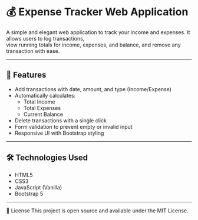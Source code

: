 # 💰 Expense Tracker Web Application

A simple and elegant web application to track your income and expenses. It allows users to log transactions,<br> view running totals for income, expenses, and balance, and remove any transaction with ease.

---

## 🚀 Features

- Add transactions with date, amount, and type (Income/Expense)
- Automatically calculates:
  - Total Income
  - Total Expenses
  - Current Balance
- Delete transactions with a single click
- Form validation to prevent empty or invalid input
- Responsive UI with Bootstrap styling

---

## 🛠️ Technologies Used

- HTML5
- CSS3
- JavaScript (Vanilla)
- Bootstrap 5

---

📃 License
This project is open source and available under the MIT License.

